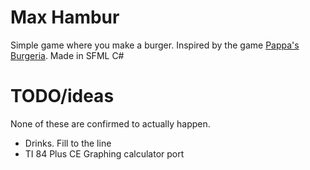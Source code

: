 # Max Hambur
Simple game where you make a burger. Inspired by the game [Pappa's Burgeria](https://www.coolmathgames.com/0-papas-burgeria). Made in SFML C#


# TODO/ideas
None of these are confirmed to actually happen.
- Drinks. Fill to the line
- TI 84 Plus CE Graphing calculator port